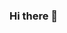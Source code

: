 ### Hi there 👋

<!--
[![kamalinux's github activity graph](https://activity-graph.herokuapp.com/graph?username=kamalinux&theme=rogue)](https://github.com/kamalinux)

**kamalinux/kamalinux** is a ✨ _special_ ✨ repository because its `README.md` (this file) appears on your GitHub profile.

Here are some ideas to get you started:

- 🔭 I’m currently working on ...
- 🌱 I’m currently learning ...
- 👯 I’m looking to collaborate on ...
- 🤔 I’m looking for help with ...
- 💬 Ask me about ...
- 📫 How to reach me: ...
- 😄 Pronouns: ...
- ⚡ Fun fact: ...
-->
